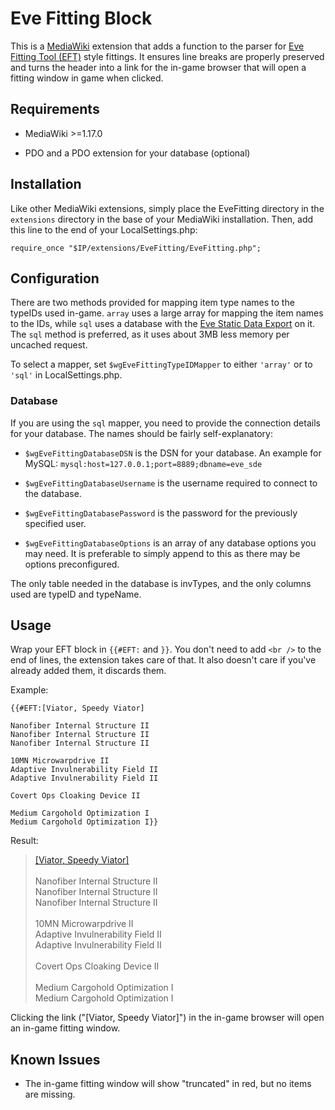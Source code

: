 # Eve Fitting Block

This is a [MediaWiki][mwiki] extension that adds a function to the parser for
[Eve Fitting Tool (EFT)][eft] style fittings. It ensures line breaks are
properly preserved and turns the header into a link for the in-game browser
that will open a fitting window in game when clicked.

[mwiki]:http://www.mediawiki.org/
[eft]: https://forums.eveonline.com/default.aspx?g=posts&t=24359

## Requirements

* MediaWiki >=1.17.0

* PDO and a PDO extension for your database (optional)

## Installation

Like other MediaWiki extensions, simply place the EveFitting directory in the
`extensions` directory in the base of your MediaWiki installation. Then, add
this line to the end of your LocalSettings.php:

    require_once "$IP/extensions/EveFitting/EveFitting.php";

## Configuration

There are two methods provided for mapping item type names to the typeIDs used
in-game. `array` uses a large array for mapping the item names to the IDs,
while `sql` uses a database with the [Eve Static Data Export][sde] on it. The
`sql` method is preferred, as it uses about 3MB less memory per uncached
request.

[sde]: http://community.eveonline.com/community/fansites/toolkit/

To select a mapper, set `$wgEveFittingTypeIDMapper` to either `'array'` or to
`'sql'` in LocalSettings.php.

### Database

If you are using the `sql` mapper, you need to provide the connection details
for your database. The names should be fairly self-explanatory:

* `$wgEveFittingDatabaseDSN` is the DSN for your database. An example for
  MySQL: `mysql:host=127.0.0.1;port=8889;dbname=eve_sde`

* `$wgEveFittingDatabaseUsername` is the username required to connect to the
  database.

* `$wgEveFittingDatabasePassword` is the password for the previously specified
  user.

* `$wgEveFittingDatabaseOptions` is an array of any database options you may
  need. It is preferable to simply append to this as there may be options
  preconfigured.

The only table needed in the database is invTypes, and the only columns used
are typeID and typeName.

## Usage

Wrap your EFT block in `{{#EFT:` and `}}`. You don't need to add `<br />` to
the end of lines, the extension takes care of that. It also doesn't care if
you've already added them, it discards them.

Example:

    {{#EFT:[Viator, Speedy Viator]
    
    Nanofiber Internal Structure II
    Nanofiber Internal Structure II
    Nanofiber Internal Structure II
    
    10MN Microwarpdrive II
    Adaptive Invulnerability Field II
    Adaptive Invulnerability Field II
    
    Covert Ops Cloaking Device II
    
    Medium Cargohold Optimization I
    Medium Cargohold Optimization I}}

Result:

> <p><a href="javascript:CCPEVE.showFitting('12743:2605;3:12076;1:2281;2:11578;1:31119;2:')">[Viator, Speedy Viator]</a><br /><br />Nanofiber Internal Structure II<br />Nanofiber Internal Structure II<br />Nanofiber Internal Structure II<br /><br />10MN Microwarpdrive II<br />Adaptive Invulnerability Field II<br />Adaptive Invulnerability Field II<br /><br />Covert Ops Cloaking Device II<br /><br />Medium Cargohold Optimization I<br />Medium Cargohold Optimization I
</p>

Clicking the link ("[Viator, Speedy Viator]") in the in-game browser will
open an in-game fitting window.


## Known Issues

* The in-game fitting window will show "truncated" in red, but no items are
  missing.

